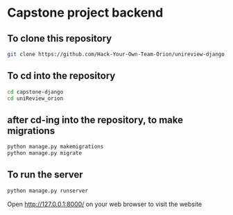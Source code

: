 # Capstone project backend
## To clone this repository
```bash
git clone https://github.com/Hack-Your-Own-Team-Orion/unireview-django.git
```
## To cd into the repository
```bash
cd capstone-django
cd uniReview_orion
```
## after cd-ing into the repository, to make migrations
```python
python manage.py makemigrations
python manage.py migrate
```
## To run the server
```python
python manage.py runserver
```
Open http://127.0.0.1:8000/ on your web browser to visit the website

